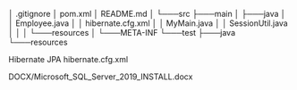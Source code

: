 │   .gitignore
│   pom.xml
│   README.md
│
└───src
    ├───main
    │   ├───java
    │   │       Employee.java
    │   │       hibernate.cfg.xml
    │   │       MyMain.java
    │   │       SessionUtil.java
    │   │
    │   └───resources
    │       └───META-INF
    └───test
        ├───java
        └───resources

Hibernate
JPA
hibernate.cfg.xml

DOCX/Microsoft_SQL_Server_2019_INSTALL.docx